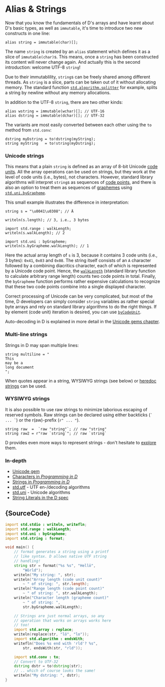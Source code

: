# Alias & Strings

Now that you know the fundamentals of D's arrays and have learnt about
D's basic types, as well as `immutable`, it's time to introduce two
new constructs in one line:

    alias string = immutable(char)[];

The name `string` is created by an `alias` statement which defines it
as a slice of `immutable(char)`s. This means, once a `string` has been constructed
its content will never change again. And actually this is the second
introduction: welcome UTF-8 `string`!

Due to their immutablility, `string`s can be freely shared among
different threads. As `string` is a slice, parts can be taken out of it without
allocating memory. The standard function
[`std.algorithm.splitter`](https://dlang.org/phobos/std_algorithm_iteration.html#.splitter)
for example, splits a string by newline without any memory allocations.

In addition to the UTF-8 `string`, there are two other kinds:

    alias wstring = immutable(wchar)[]; // UTF-16
    alias dstring = immutable(dchar)[]; // UTF-32

The variants are most easily converted between each other using
the `to` method from `std.conv`:

    dstring myDstring = to!dstring(myString);
    string myString   = to!string(myDstring);

### Unicode strings

This means that a plain `string` is defined as an array of 8-bit Unicode [code
units](http://unicode.org/glossary/#code_unit). All the array operations can be
used on strings, but they work at the level of code units (i.e., bytes), not characters.
However, standard library algorithms will interpret `string`s as sequences
of [code points](http://unicode.org/glossary/#code_point), and there is also an
option to treat them as sequences of
[graphemes](http://unicode.org/glossary/#grapheme) using
[`std.uni.byGrapheme`](https://dlang.org/library/std/uni/by_grapheme.html).

This small example illustrates the difference in interpretation:

    string s = "\u0041\u0308"; // Ä

    writeln(s.length); // 3, i.e., 3 bytes

    import std.range : walkLength;
    writeln(s.walkLength); // 2

    import std.uni : byGrapheme;
    writeln(s.byGrapheme.walkLength); // 1

Here the actual array length of `s` is 3, because it contains 3 code units (i.e., 3 bytes):
`0x41`, `0x03` and `0x08`. The string itself consists of an `A` character followed by a
combining diacritics character, each of which is represented by a Unicode code point. Hence, the
[`walkLength`](https://dlang.org/library/std/range/primitives/walk_length.html)
(standard library function to calculate arbitrary range length) counts two code
points in total. Finally, the `byGrapheme` function performs rather expensive calculations
to recognize that these two code points combine into a single displayed
character.

Correct processing of Unicode can be very complicated, but most of the time, D
developers can simply consider `string` variables as rather special byte arrays and
rely on standard library algorithms to do the right things.
If by element (code unit) iteration is desired, you can use
[`byCodeUnit`](http://dlang.org/phobos/std_utf.html#.byCodeUnit).

Auto-decoding in D is explained in more detail
in the [Unicode gems chapter](gems/unicode).

### Multi-line strings

Strings in D may span multiple lines:

    string multiline = "
    This
    may be a
    long document
    ";

When quotes appear in a string, WYSIWYG strings (see below) or
[heredoc strings](http://dlang.org/spec/lex.html#delimited_strings) can be used.

### WYSIWYG strings

It is also possible to use raw strings to minimize laborious escaping
of reserved symbols. Raw strings can be declared using either backticks (`` `
... ` ``) or the r(aw)-prefix (`r" ... "`).

    string raw  =  `raw "string"`; // raw "string"
    string raw2 = r"raw `string`"; // raw `string`

D provides even more ways to represent strings - don't hesitate
to [explore](https://dlang.org/spec/lex.html#string_literals) them.

### In-depth

- [Unicode gem](gems/unicode)
- [Characters in _Programming in D_](http://ddili.org/ders/d.en/characters.html)
- [Strings in _Programming in D_](http://ddili.org/ders/d.en/strings.html)
- [std.utf](http://dlang.org/phobos/std_utf.html) - UTF en-/decoding algorithms
- [std.uni](http://dlang.org/phobos/std_uni.html) - Unicode algorithms
- [String Literals in the D spec](http://dlang.org/spec/lex.html#string_literals)

## {SourceCode}

```d
import std.stdio : writeln, writefln;
import std.range : walkLength;
import std.uni : byGrapheme;
import std.string : format;

void main() {
    // format generates a string using a printf
    // like syntax. D allows native UTF string
    // handling!
    string str = format("%s %s", "Hellö",
        "Wörld");
    writeln("My string: ", str);
    writeln("Array length (code unit count)"
        ~ " of string: ", str.length);
    writeln("Range length (code point count)"
        ~ " of string: ", str.walkLength);
    writeln("Character length (grapheme count)"
        ~ " of string: ",
        str.byGrapheme.walkLength);

    // Strings are just normal arrays, so any
    // operation that works on arrays works here
    // too!
    import std.array : replace;
    writeln(replace(str, "lö", "lo"));
    import std.algorithm : endsWith;
    writefln("Does %s end with 'rld'? %s",
        str, endsWith(str, "rld"));

    import std.conv : to;
    // Convert to UTF-32
    dstring dstr = to!dstring(str);
    // .. which of course looks the same!
    writeln("My dstring: ", dstr);
}
```
